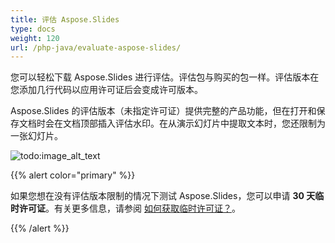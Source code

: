 ```yaml
---
title: 评估 Aspose.Slides
type: docs
weight: 120
url: /php-java/evaluate-aspose-slides/
---
```


您可以轻松下载 Aspose.Slides 进行评估。评估包与购买的包一样。评估版本在您添加几行代码以应用许可证后会变成许可版本。

Aspose.Slides 的评估版本（未指定许可证）提供完整的产品功能，但在打开和保存文档时会在文档顶部插入评估水印。在从演示幻灯片中提取文本时，您还限制为一张幻灯片。

![todo:image_alt_text](evaluate-aspose-slides_1.png)

{{% alert color="primary" %}} 

如果您想在没有评估版本限制的情况下测试 Aspose.Slides，您可以申请 **30 天临时许可证**。有关更多信息，请参阅 [如何获取临时许可证？](https://purchase.aspose.com/temporary-license)。

{{% /alert %}}